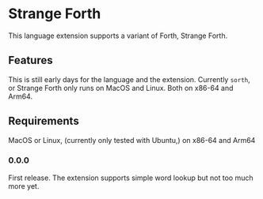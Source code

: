 # Strange Forth

This language extension supports a variant of Forth, Strange Forth.

## Features

This is still early days for the language and the extension.  Currently `sorth`, or Strange Forth only runs on MacOS and Linux.  Both on x86-64 and Arm64.

## Requirements

MacOS or Linux, (currently only tested with Ubuntu,) on x86-64 and Arm64

### 0.0.0

First release.  The extension supports simple word lookup but not too much more yet.
